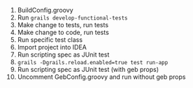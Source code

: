 1. BuildConfig.groovy
2. Run `grails develop-functional-tests`
3. Make change to tests, run tests
4. Make change to code, run tests
5. Run specific test class
6. Import project into IDEA
7. Run scripting spec as JUnit test
8. `grails -Dgrails.reload.enabled=true test run-app`
9. Run scripting spec as JUnit test (with geb props)
10. Uncomment GebConfig.groovy and run without geb props
